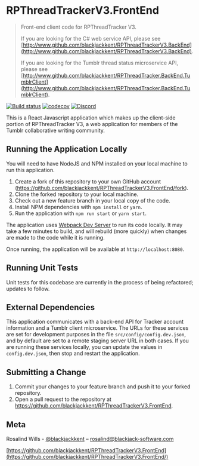 # RPThreadTrackerV3.FrontEnd

> Front-end client code for RPThreadTracker V3.
>
> If you are looking for the C# web service API, please see [http://www.github.com/blackjackkent/RPThreadTrackerV3.BackEnd](http://www.github.com/blackjackkent/RPThreadTrackerV3.BackEnd).
>
> If you are looking for the Tumblr thread status microservice API, please see [http://www.github.com/blackjackkent/RPThreadTracker.BackEnd.TumblrClient](http://www.github.com/blackjackkent/RPThreadTracker.BackEnd.TumblrClient).

[![Build status](https://ci.appveyor.com/api/projects/status/r4fylvaq1gmepf82?svg=true)](https://ci.appveyor.com/project/blackjackkent/rpthreadtrackerv3-frontend)
[![codecov](https://codecov.io/gh/blackjackkent/RPThreadTrackerV3.FrontEnd/branch/development/graph/badge.svg)](https://codecov.io/gh/blackjackkent/RPThreadTrackerV3.FrontEnd)
[![Discord](https://img.shields.io/discord/375365160057176064?color=7389D8&label=Discord&logo=discord)](https://discord.gg/k4gDad5)

This is a React Javascript application which makes up the client-side portion of RPThreadTracker V3, a web application for members of the Tumblr collaborative writing community.

## Running the Application Locally

You will need to have NodeJS and NPM installed on your local machine to run this application.

1. Create a fork of this repository to your own GitHub account (<https://github.com/blackjackkent/RPThreadTrackerV3.FrontEnd/fork>).
2. Clone the forked repository to your local machine.
3. Check out a new feature branch in your local copy of the code.
4. Install NPM dependencies with `npm install` or `yarn`.
5. Run the application with `npm run start` or `yarn start`.

The application uses [Webpack Dev Server](https://github.com/webpack/webpack-dev-server) to run its code locally. It may take a few minutes to build, and will rebuild (more quickly) when changes are made to the code while it is running.

Once running, the application will be available at `http://localhost:8080`.

## Running Unit Tests

Unit tests for this codebase are currently in the process of being refactored; updates to follow.

## External Dependencies

This application communicates with a back-end API for Tracker account information and a Tumblr client microservice. The URLs for these services are set for development purposes in the file `src/config/config.dev.json`, and by default are set to a remote staging server URL in both cases. If you are running these services locally, you can update the values in `config.dev.json`, then stop and restart the application.

## Submitting a Change

1. Commit your changes to your feature branch and push it to your forked repository.
2. Open a pull request to the repository at https://github.com/blackjackkent/RPThreadTrackerV3.FrontEnd.

## Meta

Rosalind Wills - [@blackjackkent](https://twitter.com/blackjackkent) – rosalind@blackjack-software.com

[https://github.com/blackjackkent/RPThreadTrackerV3.FrontEnd](https://github.com/blackjackkent/RPThreadTrackerV3.FrontEnd/)
